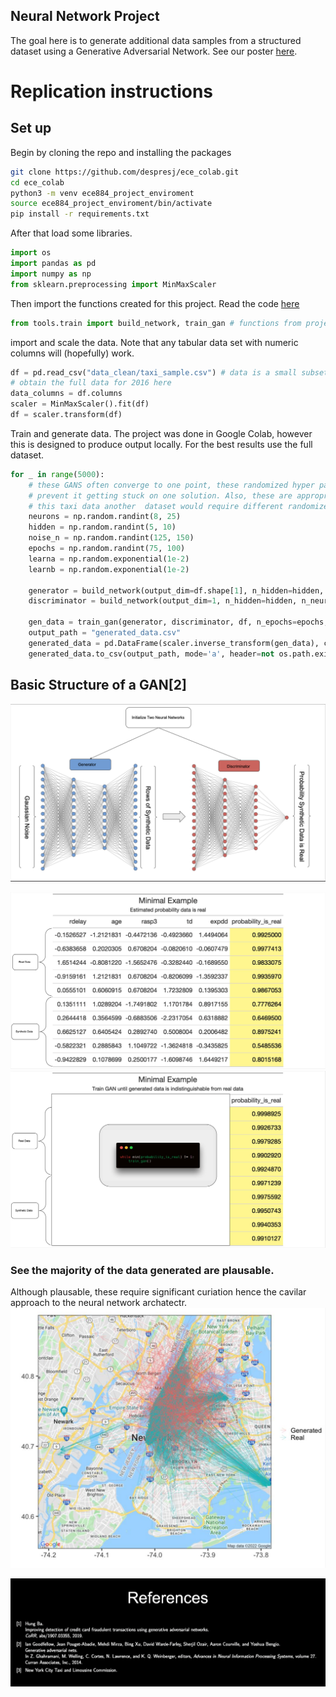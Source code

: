 ## Neural Network Project

The goal here is to generate additional data samples from a structured dataset using a Generative Adversarial Network. See our poster [here](https://github.com/despresj/ece_colab/blob/main/poster/project_poster.pdf).

# Replication instructions

## Set up

Begin by cloning the repo and installing the packages

```zsh
git clone https://github.com/despresj/ece_colab.git
cd ece_colab
python3 -m venv ece884_project_enviroment
source ece884_project_enviroment/bin/activate
pip install -r requirements.txt
```

After that load some libraries.

```python
import os
import pandas as pd
import numpy as np
from sklearn.preprocessing import MinMaxScaler
```

Then import the functions created for this project. Read the code [here](https://github.com/despresj/ece_colab/blob/main/tools/train.py)

```python
from tools.train import build_network, train_gan # functions from project
```

import and scale the data. Note that any tabular data set with numeric columns will (hopefully) work. 

```python
df = pd.read_csv("data_clean/taxi_sample.csv") # data is a small subset of the full nyc taxi data
# obtain the full data for 2016 here
data_columns = df.columns
scaler = MinMaxScaler().fit(df)
df = scaler.transform(df)
```

Train and generate data. The project was done in Google Colab, however this is designed to produce output locally. For the best results use the full dataset.

```python
for _ in range(5000):
    # these GANS often converge to one point, these randomized hyper parameters
    # prevent it getting stuck on one solution. Also, these are appropriate for 
    # this taxi data another  dataset would require different randomized archatecture
    neurons = np.random.randint(8, 25)
    hidden = np.random.randint(5, 10)
    noise_n = np.random.randint(125, 150)
    epochs = np.random.randint(75, 100)
    learna = np.random.exponential(1e-2)
    learnb = np.random.exponential(1e-2)

    generator = build_network(output_dim=df.shape[1], n_hidden=hidden, n_neurons=neurons, learning_rate=learna)
    discriminator = build_network(output_dim=1, n_hidden=hidden, n_neurons=neurons, learning_rate=learnb) 
    
    gen_data = train_gan(generator, discriminator, df, n_epochs=epochs, n_noise=noise_n)
    output_path = "generated_data.csv"
    generated_data = pd.DataFrame(scaler.inverse_transform(gen_data), columns=data_columns) 
    generated_data.to_csv(output_path, mode='a', header=not os.path.exists(output_path), index=False)
```

## Basic Structure of a GAN[2]
![](pics/nn.png)


![](pics/example.png)
![](pics/example1.png)

### See the majority of the data generated are plausable.

Although plausable, these require significant curiation hence the cavilar approach to the neural network archatectr.
![](pics/result.png)


![](pics/ref.png)
